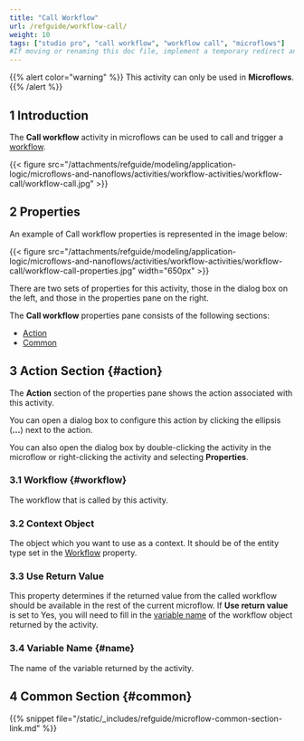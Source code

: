 ```yaml
---
title: "Call Workflow"
url: /refguide/workflow-call/
weight: 10
tags: ["studio pro", "call workflow", "workflow call", "microflows"]
#If moving or renaming this doc file, implement a temporary redirect and let the respective team know they should update the URL in the product. See Mapping to Products for more details.
---
```


{{% alert color="warning" %}}
This activity can only be used in **Microflows**.
{{% /alert %}}

## 1 Introduction

The **Call workflow** activity in microflows can be used to call and trigger a [workflow](/refguide/workflows/). 

{{< figure src="/attachments/refguide/modeling/application-logic/microflows-and-nanoflows/activities/workflow-activities/workflow-call/workflow-call.jpg" >}}

## 2 Properties

An example of Call workflow properties is represented in the image below:

{{< figure src="/attachments/refguide/modeling/application-logic/microflows-and-nanoflows/activities/workflow-activities/workflow-call/workflow-call-properties.jpg" width="650px" >}}

There are two sets of properties for this activity, those in the dialog box on the left, and those in the properties pane on the right.

The **Call workflow** properties pane consists of the following sections:

* [Action](#action)
* [Common](#common)

## 3 Action Section {#action}

The **Action** section of the properties pane shows the action associated with this activity.

You can open a dialog box to configure this action by clicking the ellipsis (**…**) next to the action.

You can also open the dialog box by double-clicking the activity in the microflow or right-clicking the activity and selecting **Properties**.

### 3.1 Workflow {#workflow}

The workflow that is called by this activity. 

### 3.2 Context Object

The object which you want to use as a context. It should be of the entity type set in the [Workflow](#workflow) property.

### 3.3 Use Return Value 

This property determines if the returned value from the called workflow should be available in the rest of the current microflow. If **Use return value** is set to Yes, you will need to fill in the [variable name](refguide/microflow-call/#name) of the workflow object returned by the activity.

### 3.4 Variable Name {#name}

The name of the variable returned by the activity.

## 4 Common Section {#common}

{{% snippet file="/static/_includes/refguide/microflow-common-section-link.md" %}}
